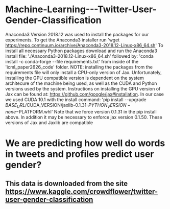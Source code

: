 # Machine-Learning---Twitter-User-Gender-Classification
Anaconda3 Version 2018.12 was used to install the packages for our experiments.
To get the Anaconda3 installer run 'wget https://repo.continuum.io/archive/Anaconda3-2018.12-Linux-x86_64.sh'
To install all necessary Python packages download and run the Anaconda3 install file:
 './Anaconda3-2018.12-Linux-x86_64.sh' followed by: 
'conda install -c conda-forge --file requirements.txt' from inside of the 'icml_paper2626_code' folder. 
NOTE: installing the packages from the requirements file will only install a CPU-only version of Jax. 
Unfortunately, installing the GPU compatible version is dependent on the system architecure of the machine being used, 
as well as the CUDA and Python versions used by the system. 
Instructions on installing the GPU version of Jax can be found at: https://github.com/google/jax#installation.
In our case we used CUDA 10.1 with the install command:
'pip install --upgrade $BASE_URL/$CUDA_VERSION/jaxlib-0.1.31-$PYTHON_VERSION-none-$PLATFORM.whl'
Note that we force version 0.1.31 in the pip install above.
In addition it may be necessary to enforce jax version 0.1.50. These versions of Jax and Jaxlib are compatible

#	We are predicting how well do words in tweets and profiles predict user gender?

## This data is downloaded from the site https://www.kaggle.com/crowdflower/twitter-user-gender-classification